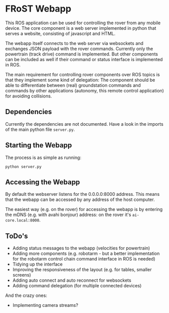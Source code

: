 # FRoST Webapp

This ROS application can be used for controlling the rover from any mobile device.
The core component is a web server implemented in python that serves a website, consisting of javascript and HTML.

The webapp itself connects to the web server via websockets and exchanges JSON payload with the rover commands.
Currently only the powertrain (track drive) command is implemented. But other components can be included as well if their command or status interface is implemented in ROS.

The main requirement for controlling rover components over ROS topics is that they implement some kind of delegation:
The component should be able to differentiate between (real) groundstation commands and commands by other applications (autonomy, this remote control application) for avoiding collisions.

## Dependencies

Currently the dependencies are not documented.
Have a look in the imports of the main python file `server.py`.

## Starting the Webapp

The process is as simple as running:

```python server.py```

## Accessing the Webapp

By default the webserver listens for the 0.0.0.0:8000 address. This means that the webapp can be accessed by any address of the host computer.

The easiest way (e.g. on the rover) for accessing the webapp is by entering the mDNS (e.g. with avahi bonjour) address: on the rover it's `ai-core.local:8000`.

## ToDo's

* Adding status messages to the webapp (velocities for powertrain)
* Adding more components (e.g. robotarm - but a better implementation for the robotarm control chain command interface in ROS is needed)
* Tidying up the interface
* Improving the responsiveness of the layout (e.g. for tables, smaller screens)
* Adding auto connect and auto reconnect for websockets
* Adding command delegation (for multiple connected devices)

And the crazy ones:
* Implementing camera streams?
